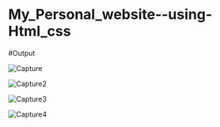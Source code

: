 # My_Personal_website--using-Html_css

#Output

![Capture](https://github.com/rajnaik44/website--using-css/assets/114856688/ee9ea18c-97c7-4bb5-9f43-3c4b1cf5579b)

![Capture2](https://github.com/rajnaik44/website--using-css/assets/114856688/c78e2d03-837d-4466-bde8-5c2b7c326b33)


![Capture3](https://github.com/rajnaik44/website--using-css/assets/114856688/c68f2ce2-a32e-4a2a-9e1b-5cf6bb524b7e)

![Capture4](https://github.com/rajnaik44/website--using-css/assets/114856688/be9bce33-6b60-4695-a75b-1bbe31b77048)
